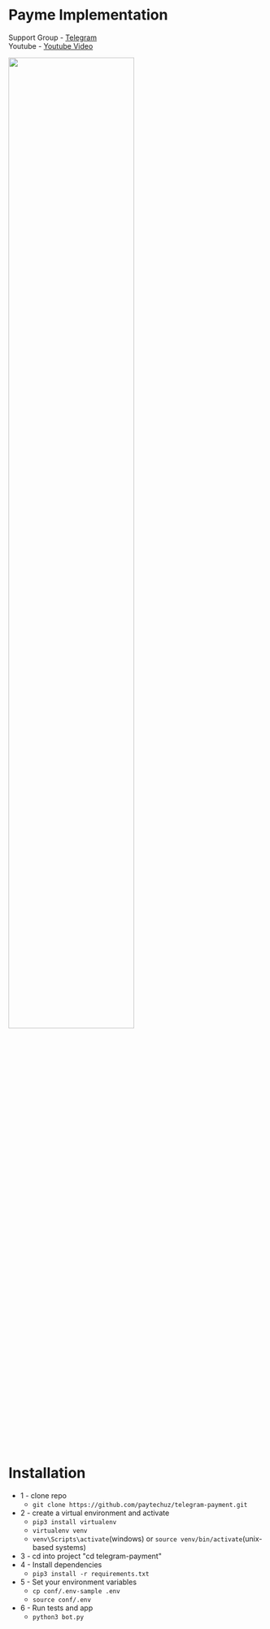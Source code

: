 # Payme Implementation

Support Group - <a href="https://t.me/+bYouuOlqt1c3NmYy">Telegram</a><br>
Youtube - <a href="https://youtube.com/shorts/Ck_yR75HxzI?si=8v9yYNYWglqfUqRF">Youtube Video</a><br>

<a href="https://youtube.com/shorts/Ck_yR75HxzI?si=8v9yYNYWglqfUqRF">
<img width="70%" src="./static/gif/telegram-payment-gif.gif">
</a>

# Installation
* 1 - clone repo 
   - ```git clone https://github.com/paytechuz/telegram-payment.git```
* 2 - create a virtual environment and activate
  - ```pip3 install virtualenv```
  - ```virtualenv venv```
  - ```venv\Scripts\activate```(windows) or ```source venv/bin/activate```(unix-based systems)
* 3 - cd into project "cd telegram-payment"
* 4 - Install dependencies
  - ```pip3 install -r requirements.txt```
* 5 - Set your environment variables
  - ```cp conf/.env-sample .env```
  - ```source conf/.env```
* 6 - Run tests and app
  - ```python3 bot.py```
